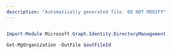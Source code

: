 ```yaml
---
description: "Automatically generated file. DO NOT MODIFY"
---
```


```powershell

Import-Module Microsoft.Graph.Identity.DirectoryManagement

Get-MgOrganization -OutFile $outFileId

```